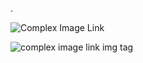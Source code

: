 .

![Complex Image Link](https://github.com/user-attachments/assets/3a1ed234-6bc6-4eb9-92c8-8493c6f0dd66)

<img src="https://github.com/user-attachments/assets/3a1ed234-6bc6-4eb9-92c8-8493c6f0dd66" alt="complex image link img tag" />

